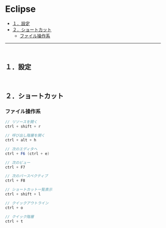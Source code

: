 # Eclipse

<!-- TOC -->

- [１．設定](#１．設定)
- [２．ショートカット](#２．ショートカット)
    - [ファイル操作系](#ファイル操作系)

<!-- /TOC -->
---
<br>
<!-- NEXT INDENT -->

<a id="markdown-１．設定" name="１．設定"></a>
## １．設定

<br>
<!-- NEXT INDENT -->

<a id="markdown-２．ショートカット" name="２．ショートカット"></a>
## ２．ショートカット
<a id="markdown-ファイル操作系" name="ファイル操作系"></a>
### ファイル操作系

```java
// リソースを開く
ctrl + shift + r

// 呼び出し階層を開く
ctrl + alt + h

// 次のエディタへ
ctrl + F6 (ctrl + e)

// 次のビュー
ctrl + F7

// 次のパースペクティブ
ctrl + F8

// ショートカット一覧表示
ctrl + shift + l

// クイックアウトライン
ctrl + o

// クイック階層
ctrl + t
```

<br>
<!-- NEXT INDENT -->